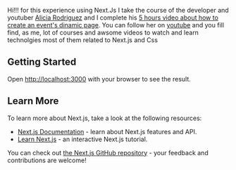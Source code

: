 Hi!!! for this experience using Next.Js I take the course of the developer and youtuber [Alicia Rodriguez](https://twitter.com/time_tocode) and I complete his [5 hours video about how to create an event's dinamic page](https://www.youtube.com/watch?v=0BDfyWzw5Hw&ab_channel=TimetoCode). You can follow her on [youtube](https://www.youtube.com/@timetocode_with_ali) and you fill find, as me, lot of courses and awsome videos to watch and learn technolgies most of them related to Next.js and Css

## Getting Started

Open [http://localhost:3000](http://localhost:3000) with your browser to see the result.

## Learn More

To learn more about Next.js, take a look at the following resources:

- [Next.js Documentation](https://nextjs.org/docs) - learn about Next.js features and API.
- [Learn Next.js](https://nextjs.org/learn) - an interactive Next.js tutorial.

You can check out [the Next.js GitHub repository](https://github.com/vercel/next.js/) - your feedback and contributions are welcome!